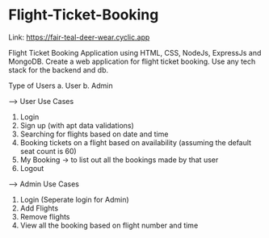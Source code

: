 # Flight-Ticket-Booking

Link: https://fair-teal-deer-wear.cyclic.app

Flight Ticket Booking Application using HTML, CSS, NodeJs, ExpressJs and MongoDB. Create a web application for flight ticket booking. Use any tech stack for the backend and db.

Type of Users 
a. User 
b. Admin

--> User Use Cases

1. Login
2. Sign up (with apt data validations)
3. Searching for flights based on date and time
4. Booking tickets on a flight based on availability (assuming the default seat count is 60)
5. My Booking -> to list out all the bookings made by that user
6. Logout
   
--> Admin Use Cases

1. Login (Seperate login for Admin)
2. Add Flights
3. Remove flights
4. View all the booking based on flight number and time  
